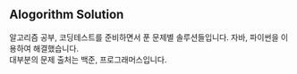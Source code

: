 ## Alogorithm Solution
알고리즘 공부, 코딩테스트를 준비하면서 푼 문제별 솔루션들입니다.
자바, 파이썬을 이용하여 해결했습니다.
<br />대부분의 문제 출처는 백준, 프로그래머스입니다.

